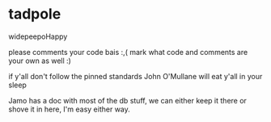 # tadpole
widepeepoHappy

please comments your code bais :,(
mark what code and comments are your own as well :)

if y'all don't follow the pinned standards John O'Mullane will eat y'all in your sleep

Jamo has a doc with most of the db stuff, we can either keep it there or shove it in here, I'm easy either way.
